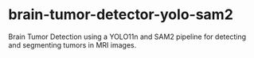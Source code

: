 # brain-tumor-detector-yolo-sam2
Brain Tumor Detection using a YOLO11n and SAM2 pipeline for detecting and segmenting tumors in MRI images.
